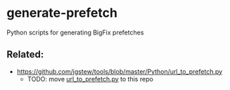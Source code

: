 # generate-prefetch
Python scripts for generating BigFix prefetches

## Related:
- https://github.com/jgstew/tools/blob/master/Python/url_to_prefetch.py
  - TODO: move [url_to_prefetch.py](https://github.com/jgstew/tools/blob/master/Python/url_to_prefetch.py) to this repo

